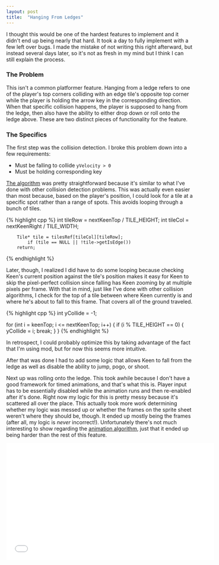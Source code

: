 ```yaml
---
layout: post
title:  "Hanging From Ledges"
---
```

I thought this would be one of the hardest features to implement and it didn't
end up being nearly that hard. It took a day to fully implement with a few left
over bugs. I made the mistake of not writing this right afterward, but instead
several days later, so it's not as fresh in my mind but I think I can still
explain the process.

### The Problem

This isn't a common platformer feature. Hanging from a ledge refers to one of
the player's top corners colliding with an edge tile's opposite top corner
while the player is holding the arrow key in the corresponding direction. When
that specific collision happens, the player is supposed to hang from the ledge,
then also have the ability to either drop down or roll onto the ledge
above. These are two distinct pieces of functionality for the feature.

### The Specifics

The first step was the collision detection. I broke this problem down into a few requirements:

- Must be falling to collide `yVelocity > 0`
- Must be holding corresponding key

[The
algorithm](https://github.com/PlanetLotus/keen5-linux/blob/master/src/Player.cpp#L504-L533)
was pretty straightforward because it's similar to what I've done
with other collision detection problems. This was actually even easier than
most because, based on the player's position, I could look for a tile at a
specific spot rather than a range of spots. This avoids looping through a bunch
of tiles.

{% highlight cpp %}
int tileRow = nextKeenTop / TILE_HEIGHT;
    int tileCol = nextKeenRight / TILE_WIDTH;

        Tile* tile = tilesRef[tileCol][tileRow];
            if (tile == NULL || !tile->getIsEdge())
        return;
{% endhighlight %}

Later, though, I realized I did have to do some looping because checking Keen's
current position against the tile's position makes it easy for Keen to skip the
pixel-perfect collision since falling has Keen zooming by at multiple pixels
per frame. With that in mind, just like I've done with other collision
algorithms, I check for the top of a tile between where Keen currently is and
where he's about to fall to this frame. That covers all of the ground traveled.

{% highlight cpp %}
int yCollide = -1;

for (int i = keenTop; i <= nextKeenTop; i++) {
    if (i % TILE_HEIGHT == 0) {
        yCollide = i;
        break;
    }
}
{% endhighlight %}

In retrospect, I could probably optimize this by taking advantage of the fact
that I'm using mod, but for now this seems more intuitive.

After that was done I had to add some logic that allows Keen to fall from the
ledge as well as disable the ability to jump, pogo, or shoot.

Next up was rolling onto the ledge. This took awhile because I don't have a
good framework for timed animations, and that's what this is. Player input has
to be essentially disabled while the animation runs and then re-enabled after
it's done. Right now my logic for this is pretty messy because it's scattered
all over the place. This actually took more work determining whether my logic
was messed up or whether the frames on the sprite sheet weren't where they
should be, though. It ended up mostly being the frames (after all, my logic is
*never* incorrect!). Unfortunately there's not much interesting to show
regarding the [animation
algorithm](https://github.com/PlanetLotus/keen5-linux/blob/master/src/Player.cpp#L567-L597),
just that it ended up being harder than the rest of this feature.

<iframe width="560" height="315" src="//www.youtube.com/embed/l3bUzzVmzAU" frameborder="0" allowfullscreen></iframe>
